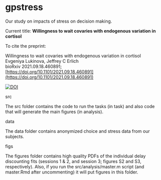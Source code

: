 # gpstress

Our study on impacts of stress on decision making.

Current title: **Willingness to wait covaries with endogenous variation in cortisol**

To cite the preprint: 

Willingness to wait covaries with endogenous variation in cortisol     
Evgeniya Lukinova, Jeffrey C Erlich      
bioRxiv 2021.09.18.460891;     
[https://doi.org/10.1101/2021.09.18.460891](https://doi.org/10.1101/2021.09.18.460891)

[![DOI](https://zenodo.org/badge/385504346.svg)](https://zenodo.org/badge/latestdoi/385504346)

src

The src folder contains the code to run the tasks (in task) and also code that will generate the main figures (in analysis).

data

The data folder contains anonymized choice and stress data from our subjects.

figs

The figures folder contains high quality PDFs of the individual delay discounting fits (sessions 1 \& 2, and session 3; figures S2 and S3, respectively). Also, if you run the src/analysis/master.m script (and master.Rmd after uncommenting) it will put figures in this folder.
